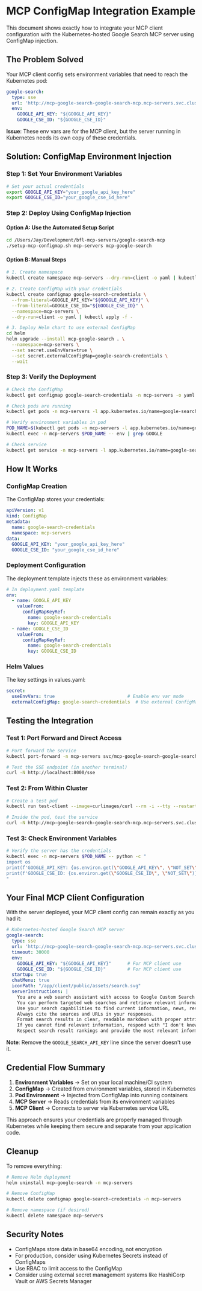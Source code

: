 # MCP ConfigMap Integration Example

This document shows exactly how to integrate your MCP client configuration with the Kubernetes-hosted Google Search MCP server using ConfigMap injection.

## The Problem Solved

Your MCP client config sets environment variables that need to reach the Kubernetes pod:

```yaml
google-search:
  type: sse
  url: 'http://mcp-google-search-google-search-mcp.mcp-servers.svc.cluster.local:8000/sse'
  env:
    GOOGLE_API_KEY: "${GOOGLE_API_KEY}"
    GOOGLE_CSE_ID: "${GOOGLE_CSE_ID}"
```

**Issue**: These env vars are for the MCP client, but the server running in Kubernetes needs its own copy of these credentials.

## Solution: ConfigMap Environment Injection

### Step 1: Set Your Environment Variables

```bash
# Set your actual credentials
export GOOGLE_API_KEY="your_google_api_key_here"
export GOOGLE_CSE_ID="your_google_cse_id_here"
```

### Step 2: Deploy Using ConfigMap Injection

#### Option A: Use the Automated Setup Script

```bash
cd /Users/Jay/Development/bfl-mcp-servers/google-search-mcp
./setup-mcp-configmap.sh mcp-servers mcp-google-search
```

#### Option B: Manual Steps

```bash
# 1. Create namespace
kubectl create namespace mcp-servers --dry-run=client -o yaml | kubectl apply -f -

# 2. Create ConfigMap with your credentials
kubectl create configmap google-search-credentials \
  --from-literal=GOOGLE_API_KEY="${GOOGLE_API_KEY}" \
  --from-literal=GOOGLE_CSE_ID="${GOOGLE_CSE_ID}" \
  --namespace=mcp-servers \
  --dry-run=client -o yaml | kubectl apply -f -

# 3. Deploy Helm chart to use external ConfigMap
cd helm
helm upgrade --install mcp-google-search . \
  --namespace=mcp-servers \
  --set secret.useEnvVars=true \
  --set secret.externalConfigMap=google-search-credentials \
  --wait
```

### Step 3: Verify the Deployment

```bash
# Check the ConfigMap
kubectl get configmap google-search-credentials -n mcp-servers -o yaml

# Check pods are running
kubectl get pods -n mcp-servers -l app.kubernetes.io/name=google-search-mcp

# Verify environment variables in pod
POD_NAME=$(kubectl get pods -n mcp-servers -l app.kubernetes.io/name=google-search-mcp -o jsonpath='{.items[0].metadata.name}')
kubectl exec -n mcp-servers $POD_NAME -- env | grep GOOGLE

# Check service
kubectl get service -n mcp-servers -l app.kubernetes.io/name=google-search-mcp
```

## How It Works

### ConfigMap Creation
The ConfigMap stores your credentials:
```yaml
apiVersion: v1
kind: ConfigMap
metadata:
  name: google-search-credentials
  namespace: mcp-servers
data:
  GOOGLE_API_KEY: "your_google_api_key_here"
  GOOGLE_CSE_ID: "your_google_cse_id_here"
```

### Deployment Configuration
The deployment template injects these as environment variables:
```yaml
# In deployment.yaml template
env:
  - name: GOOGLE_API_KEY
    valueFrom:
      configMapKeyRef:
        name: google-search-credentials
        key: GOOGLE_API_KEY
  - name: GOOGLE_CSE_ID
    valueFrom:
      configMapKeyRef:
        name: google-search-credentials
        key: GOOGLE_CSE_ID
```

### Helm Values
The key settings in values.yaml:
```yaml
secret:
  useEnvVars: true                           # Enable env var mode
  externalConfigMap: google-search-credentials  # Use external ConfigMap
```

## Testing the Integration

### Test 1: Port Forward and Direct Access
```bash
# Port forward the service
kubectl port-forward -n mcp-servers svc/mcp-google-search-google-search-mcp 8000:8000

# Test the SSE endpoint (in another terminal)
curl -N http://localhost:8000/sse
```

### Test 2: From Within Cluster
```bash
# Create a test pod
kubectl run test-client --image=curlimages/curl --rm -i --tty --restart=Never -- sh

# Inside the pod, test the service
curl -N http://mcp-google-search-google-search-mcp.mcp-servers.svc.cluster.local:8000/sse
```

### Test 3: Check Environment Variables
```bash
# Verify the server has the credentials
kubectl exec -n mcp-servers $POD_NAME -- python -c "
import os
print(f'GOOGLE_API_KEY: {os.environ.get(\"GOOGLE_API_KEY\", \"NOT_SET\")}')
print(f'GOOGLE_CSE_ID: {os.environ.get(\"GOOGLE_CSE_ID\", \"NOT_SET\")}')
"
```

## Your Final MCP Client Configuration

With the server deployed, your MCP client config can remain exactly as you had it:

```yaml
# Kubernetes-hosted Google Search MCP server
google-search:
  type: sse
  url: 'http://mcp-google-search-google-search-mcp.mcp-servers.svc.cluster.local:8000/sse'
  timeout: 30000
  env:
    GOOGLE_API_KEY: "${GOOGLE_API_KEY}"      # For MCP client use
    GOOGLE_CSE_ID: "${GOOGLE_CSE_ID}"        # For MCP client use
  startup: true
  chatMenu: true
  iconPath: "/app/client/public/assets/search.svg"
  serverInstructions: |
    You are a web search assistant with access to Google Custom Search via a Kubernetes-hosted MCP server.
    You can perform targeted web searches and retrieve relevant information from across the internet.
    Use your search capabilities to find current information, news, research, and answers to user questions.
    Always cite the sources and URLs in your responses.
    Format search results in clear, readable markdown with proper attribution.
    If you cannot find relevant information, respond with "I don't know".
    Respect search result rankings and provide the most relevant information first.
```

**Note**: Remove the `GOOGLE_SEARCH_API_KEY` line since the server doesn't use it.

## Credential Flow Summary

1. **Environment Variables** → Set on your local machine/CI system
2. **ConfigMap** → Created from environment variables, stored in Kubernetes
3. **Pod Environment** → Injected from ConfigMap into running containers
4. **MCP Server** → Reads credentials from its environment variables
5. **MCP Client** → Connects to server via Kubernetes service URL

This approach ensures your credentials are properly managed through Kubernetes while keeping them secure and separate from your application code.

## Cleanup

To remove everything:
```bash
# Remove Helm deployment
helm uninstall mcp-google-search -n mcp-servers

# Remove ConfigMap
kubectl delete configmap google-search-credentials -n mcp-servers

# Remove namespace (if desired)
kubectl delete namespace mcp-servers
```

## Security Notes

- ConfigMaps store data in base64 encoding, not encryption
- For production, consider using Kubernetes Secrets instead of ConfigMaps
- Use RBAC to limit access to the ConfigMap
- Consider using external secret management systems like HashiCorp Vault or AWS Secrets Manager